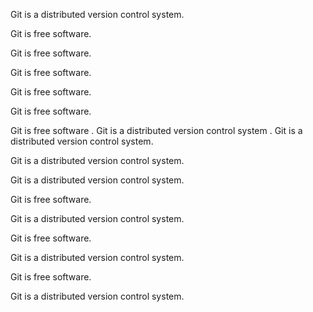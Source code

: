 Git is a distributed version control system.

Git is free software.

Git is free software.

Git is free software.

Git is free software.

Git is free software.

Git is free software
.
Git is a distributed version control system
.
Git is a distributed version control system.

Git is a distributed version control system.

Git is a distributed version control system.

Git is free software.

Git is a distributed version control system.

Git is free software.

Git is a distributed version control system.

Git is free software.

Git is a distributed version control system.
